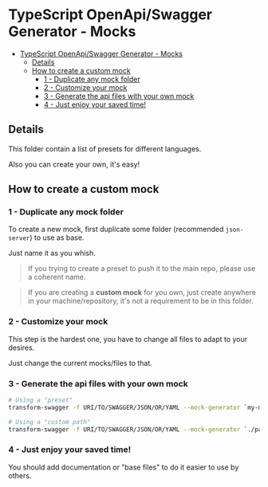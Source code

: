 # TypeScript OpenApi/Swagger Generator - Mocks

- [TypeScript OpenApi/Swagger Generator - Mocks](#typescript-openapiswagger-generator---mocks)
  - [Details](#details)
  - [How to create a custom mock](#how-to-create-a-custom-mock)
    - [1 - Duplicate any mock folder](#1---duplicate-any-mock-folder)
    - [2 - Customize your mock](#2---customize-your-mock)
    - [3 - Generate the api files with your own mock](#3---generate-the-api-files-with-your-own-mock)
    - [4 - Just enjoy your saved time!](#4---just-enjoy-your-saved-time)

## Details

This folder contain a list of presets for different languages.

Also you can create your own, it's easy!

## How to create a custom mock

### 1 - Duplicate any mock folder

To create a new mock, first duplicate some folder (recommended `json-server`) to use as base.

Just name it as you whish.

> If you trying to create a preset to push it to the main repo, please use a coherent name.

> If you are creating a **custom mock** for you own, just create anywhere in your machine/repository, it's not a requirement to be in this folder.

### 2 - Customize your mock

This step is the hardest one, you have to change all files to adapt to your desires.

Just change the current mocks/files to that.

### 3 - Generate the api files with your own mock

```bash
# Using a "preset"
transform-swagger -f URI/TO/SWAGGER/JSON/OR/YAML --mock-generator `my-mock-generator` --mock-output `examples/generated/mocks/json-server`

# Using a "custom path"
transform-swagger -f URI/TO/SWAGGER/JSON/OR/YAML --mock-generator `./path/to/my-mock-generator` --mock-output `examples/generated/mocks/json-server`
```

### 4 - Just enjoy your saved time!

You should add documentation or "base files" to do it easier to use by others.
